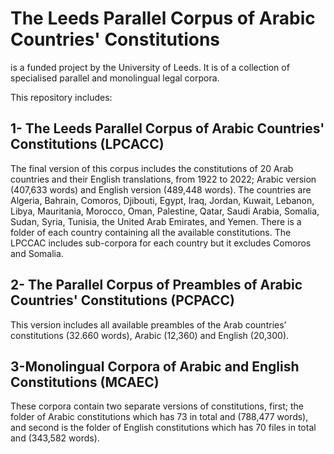 # The Leeds Parallel Corpus of Arabic Countries' Constitutions 
is a funded project by the University of Leeds.  It is of a collection of specialised parallel and monolingual legal corpora.

This repository includes:

## 1- The Leeds Parallel Corpus of Arabic Countries' Constitutions (LPCACC) 
The final version of this corpus includes the constitutions of 20 Arab countries and their English translations, from 1922 to 2022; Arabic version (407,633 words) and English version (489,448 words). 
The countries are Algeria, Bahrain, Comoros, Djibouti, Egypt, Iraq, Jordan, Kuwait, Lebanon, Libya, Mauritania, Morocco, Oman, Palestine, Qatar, Saudi Arabia, Somalia, Sudan, Syria, Tunisia, the United Arab Emirates, and Yemen. 
There is a folder of each country containing all the available constitutions. The LPCCAC includes sub-corpora for each country but it excludes Comoros and Somalia.

## 2- The Parallel Corpus of Preambles of Arabic Countries' Constitutions (PCPACC)
This version includes all available preambles of the Arab countries’ constitutions (32.660 words), Arabic (12,360) and English (20,300).

## 3-Monolingual Corpora of Arabic and English Constitutions (MCAEC)

These corpora contain two separate versions of constitutions, first; the folder of Arabic constitutions which has 73 in total and (788,477 words), and second is the folder of  English constitutions which has 70 files in total and (343,582 words).   


